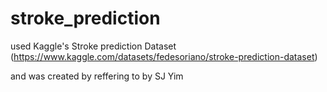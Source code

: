 # stroke_prediction
used Kaggle's Stroke prediction Dataset (https://www.kaggle.com/datasets/fedesoriano/stroke-prediction-dataset)

and was created by reffering to <Machine Learning project with Flows> by SJ Yim
